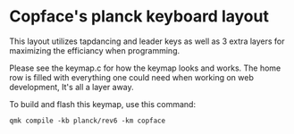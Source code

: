 # Copface's planck keyboard layout

This layout utilizes tapdancing and leader keys as well as 3 extra layers for maximizing the efficiancy when programming.

Please see the keymap.c for how the keymap looks and works.
The home row is filled with everything one could need when working on web development,
It's all a layer away.

To build and flash this keymap, use this command:

    qmk compile -kb planck/rev6 -km copface
